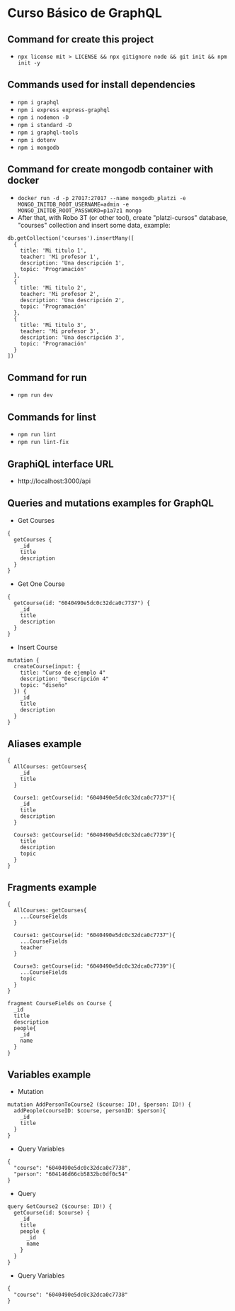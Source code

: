 # Curso Básico de GraphQL

## Command for create this project
- `npx license mit > LICENSE && npx gitignore node && git init && npm init -y`

## Commands used for install dependencies
- `npm i graphql`
- `npm i express express-graphql`
- `npm i nodemon -D`
- `npm i standard -D`
- `npm i graphql-tools`
- `npm i dotenv`
- `npm i mongodb`

## Command for create mongodb container with docker
- `docker run -d -p 27017:27017 --name mongodb_platzi -e MONGO_INITDB_ROOT_USERNAME=admin -e MONGO_INITDB_ROOT_PASSWORD=p1a7z1 mongo`
- After that, with Robo 3T (or other tool), create "platzi-cursos" database, "courses" collection and insert some data, example:
```
db.getCollection('courses').insertMany([
  {
    title: 'Mi titulo 1',
    teacher: 'Mi profesor 1',
    description: 'Una descripción 1',
    topic: 'Programación'
  },
  {
    title: 'Mi titulo 2',
    teacher: 'Mi profesor 2',
    description: 'Una descripción 2',
    topic: 'Programación'
  },
  {
    title: 'Mi titulo 3',
    teacher: 'Mi profesor 3',
    description: 'Una descripción 3',
    topic: 'Programación'
  }
])
```

## Command for run
- `npm run dev`

## Commands for linst
- `npm run lint`
- `npm run lint-fix`

## GraphiQL interface URL
- http://localhost:3000/api

## Queries and mutations examples for GraphQL
- Get Courses
```
{
  getCourses {
    _id
    title
    description
  }
}
```

- Get One Course
```
{
  getCourse(id: "6040490e5dc0c32dca0c7737") {
    _id
    title
    description
  }
}
```

- Insert Course
```
mutation {
  createCourse(input: {
    title: "Curso de ejemplo 4"
    description: "Descripción 4"
    topic: "diseño"
  }) {
    _id
    title
    description
  }
}
```

## Aliases example
```
{
  AllCourses: getCourses{
    _id
    title
  }
  
  Course1: getCourse(id: "6040490e5dc0c32dca0c7737"){
    _id
    title
    description
  }
  
  Course3: getCourse(id: "6040490e5dc0c32dca0c7739"){
    title
    description
    topic
  }
}
```

## Fragments example
```
{
  AllCourses: getCourses{
    ...CourseFields
  }
  
  Course1: getCourse(id: "6040490e5dc0c32dca0c7737"){
    ...CourseFields
    teacher
  }
  
  Course3: getCourse(id: "6040490e5dc0c32dca0c7739"){
    ...CourseFields
    topic
  }
}

fragment CourseFields on Course {
  _id
  title
  description
  people{
    _id
    name
  }
}
```

## Variables example
- Mutation
```
mutation AddPersonToCourse2 ($course: ID!, $person: ID!) {
  addPeople(courseID: $course, personID: $person){
    _id
    title
  }
}
```

- Query Variables
```
{
  "course": "6040490e5dc0c32dca0c7738",
  "person": "604146d66cb5832bc0df0c54"
}
```

- Query
```
query GetCourse2 ($course: ID!) {
  getCourse(id: $course) {
    _id
    title
    people {
      _id
      name
    }
  }
}
```

- Query Variables
```
{
  "course": "6040490e5dc0c32dca0c7738"
}
```
